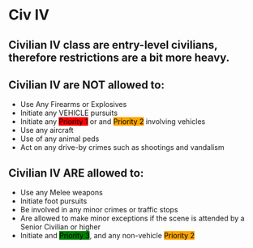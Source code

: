 # Civ IV

## Civilian IV class are entry-level civilians, therefore restrictions are a bit more heavy.

## Civilian IV are NOT allowed to:
- Use Any Firearms or Explosives
- Initiate any VEHICLE pursuits
- Initiate any <span style="background-color: rgb(255,0,0)"><span style="color:black">Priority 1</span></span> or and <span style="background-color: rgb(255,165,0)"><span style="color:black">Priority 2</span></span> involving vehicles
- Use any aircraft
- Use of any animal peds
- Act on any drive-by crimes such as shootings and vandalism

## Civilian IV ARE allowed to:
- Use any Melee weapons
- Initiate foot pursuits
- Be involved in any minor crimes or traffic stops
- Are allowed to make minor exceptions if the scene is attended by a Senior Civilian or higher
- Initiate and <span style="background-color: rgb(0,128,0)"><span style="color:black">Priority 3</span></span>, and any non-vehicle <span style="background-color: rgb(255,165,0)"><span style="color:black">Priority 2</span></span>